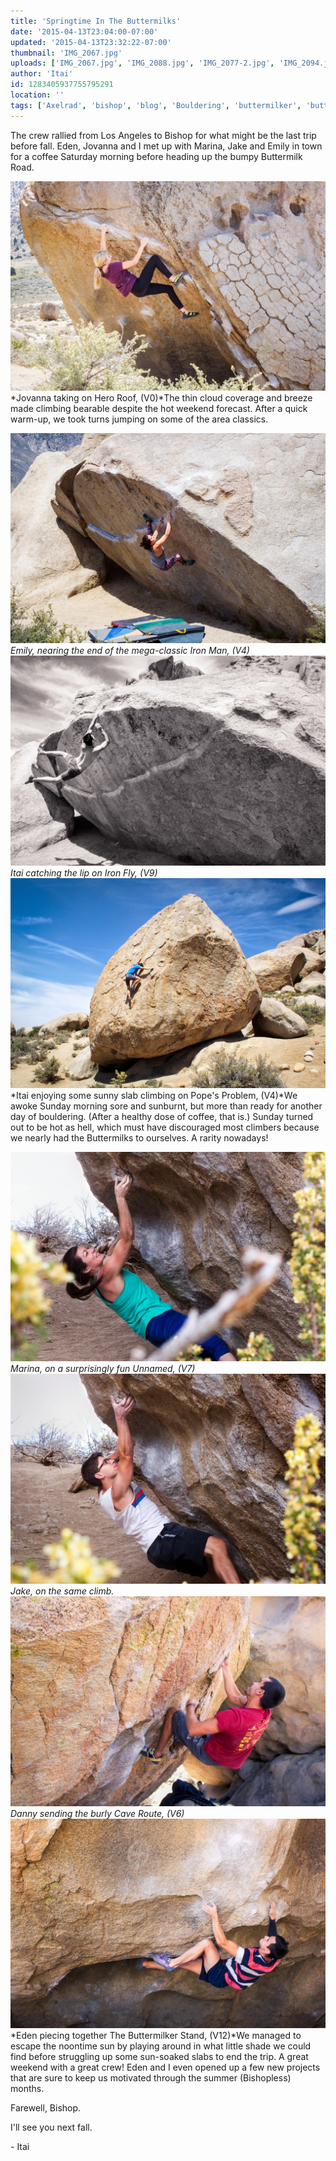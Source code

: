 ```yaml
---
title: 'Springtime In The Buttermilks'
date: '2015-04-13T23:04:00-07:00'
updated: '2015-04-13T23:32:22-07:00'
thumbnail: 'IMG_2067.jpg'
uploads: ['IMG_2067.jpg', 'IMG_2088.jpg', 'IMG_2077-2.jpg', 'IMG_2094.jpg', 'IMG_2116.jpg', 'IMG_2117.jpg', 'IMG_2105.jpg', 'IMG_2169.jpg']
author: 'Itai'
id: 1283405937755795291
location: ''
tags: ['Axelrad', 'bishop', 'blog', 'Bouldering', 'buttermilker', 'buttermilks', 'California', 'Climbing', 'Eden', 'Five', 'Five Ten', 'granite', 'highball', 'hot', 'Itai', 'Photo']
---
```


The crew rallied from Los Angeles to Bishop for what might be the last trip before fall. Eden, Jovanna and I met up with Marina, Jake and Emily in town for a coffee Saturday morning before heading up the bumpy Buttermilk Road. 

![image alt](uploads/IMG_2067.jpg)*Jovanna taking on Hero Roof, (V0)*The thin cloud coverage and breeze made climbing bearable despite the hot weekend forecast. After a quick warm-up, we took turns jumping on some of the area classics.

![image alt](uploads/IMG_2088.jpg)*Emily, nearing the end of the mega-classic Iron Man, (V4)*![image alt](uploads/IMG_2077-2.jpg)*Itai catching the lip on Iron Fly, (V9)*![image alt](uploads/IMG_2094.jpg)*Itai enjoying some sunny slab climbing on Pope's Problem, (V4)*We awoke Sunday morning sore and sunburnt, but more than ready for another day of bouldering. (After a healthy dose of coffee, that is.) Sunday turned out to be hot as hell, which must have discouraged most climbers because we nearly had the Buttermilks to ourselves. A rarity nowadays!

![image alt](uploads/IMG_2116.jpg)*Marina, on a surprisingly fun Unnamed, (V7)*![image alt](uploads/IMG_2117.jpg)*Jake, on the same climb.*![image alt](uploads/IMG_2105.jpg)*Danny sending the burly Cave Route, (V6)*![image alt](uploads/IMG_2169.jpg)*Eden piecing together The Buttermilker Stand, (V12)*We managed to escape the noontime sun by playing around in what little shade we could find before struggling up some sun-soaked slabs to end the trip. A great weekend with a great crew! Eden and I even opened up a few new projects that are sure to keep us motivated through the summer (Bishopless) months.

Farewell, Bishop.

I'll see you next fall.

\- Itai
